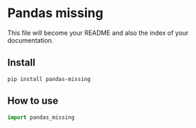 Pandas missing
================

<!-- WARNING: THIS FILE WAS AUTOGENERATED! DO NOT EDIT! -->

This file will become your README and also the index of your
documentation.

## Install

`pip install pandas-missing`

## How to use

``` python
import pandas_missing
```
